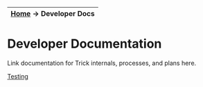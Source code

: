 | [Home](/trick) → Developer Docs |
|------------------------------------------------------------------|

# Developer Documentation


Link documentation for Trick internals, processes, and plans here.

[Testing](Testing)
